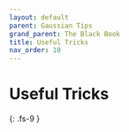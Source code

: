 ```yaml
---
layout: default
parent: Gaussian Tips
grand_parent: The Black Book
title: Useful Tricks
nav_order: 10
---
```


# Useful Tricks
{: .fs-9 }